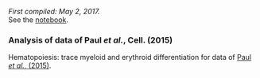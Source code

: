 *First compiled: May 2, 2017.*   
See the [notebook](paul15.ipynb).

### Analysis of data of Paul *et al.*, Cell. (2015)

Hematopoiesis: trace myeloid and erythroid differentiation for data of [Paul *et al.*, (2015)](http://doi.org/10.1016/j.cell.2015.11.013).